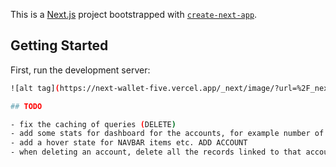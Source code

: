 This is a [Next.js](https://nextjs.org/) project bootstrapped with [`create-next-app`](https://github.com/vercel/next.js/tree/canary/packages/create-next-app).

## Getting Started

First, run the development server:

```bash
![alt tag](https://next-wallet-five.vercel.app/_next/image/?url=%2F_next%2Fstatic%2Fmedia%2Flogo_test.1bed5bf4.png&w=256&q=75)

## TODO

- fix the caching of queries (DELETE)
- add some stats for dashboard for the accounts, for example number of them or the preview
- add a hover state for NAVBAR items etc. ADD ACCOUNT
- when deleting an account, delete all the records linked to that account
```
